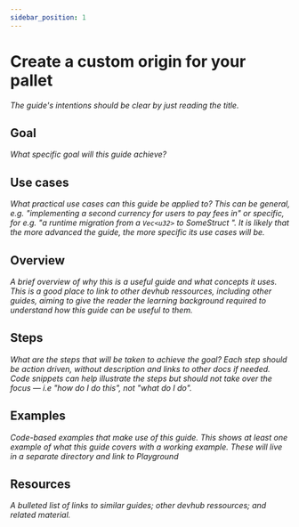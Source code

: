 ```yaml
---
sidebar_position: 1
---
```


# Create a custom origin for your pallet

_The guide's intentions should be clear by just reading the title._

## Goal

_What specific goal will this guide achieve?_

## Use cases

_What practical use cases can this guide be applied to? This can be general, e.g. "implementing a second currency for users to pay fees in" or specific, for e.g. "a runtime migration from a `Vec<u32>` to SomeStruct ". It is likely that the more advanced the guide, the more specific its use cases will be._

## Overview

_A brief overview of why this is a useful guide and what concepts it uses. This is a good place to link to other devhub ressources, including other guides, aiming to give the reader the learning background required to understand how this guide can be useful to them._

## Steps

_What are the steps that will be taken to achieve the goal? Each step should be action driven, without description and links to other docs if needed. Code snippets can help illustrate the steps but should not take over the focus &mdash; i.e "how do I do this", not "what do I do"._

## Examples

_Code-based examples that make use of this guide. This shows at least one example of what this guide covers with a working example. These will live in a separate directory and link to Playground_

## Resources

_A bulleted list of links to similar guides; other devhub ressources; and related material._
